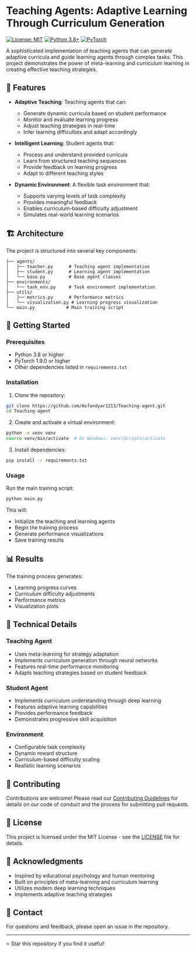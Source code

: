 # Teaching Agents: Adaptive Learning Through Curriculum Generation

[![License: MIT](https://img.shields.io/badge/License-MIT-yellow.svg)](https://opensource.org/licenses/MIT)
[![Python 3.8+](https://img.shields.io/badge/python-3.8+-blue.svg)](https://www.python.org/downloads/)
[![PyTorch](https://img.shields.io/badge/PyTorch-1.9.0+-ee4c2c.svg)](https://pytorch.org/)

A sophisticated implementation of teaching agents that can generate adaptive curricula and guide learning agents through complex tasks. This project demonstrates the power of meta-learning and curriculum learning in creating effective teaching strategies.

## 🌟 Features

- **Adaptive Teaching**: Teaching agents that can:
  - Generate dynamic curricula based on student performance
  - Monitor and evaluate learning progress
  - Adjust teaching strategies in real-time
  - Infer learning difficulties and adapt accordingly

- **Intelligent Learning**: Student agents that:
  - Process and understand provided curricula
  - Learn from structured teaching sequences
  - Provide feedback on learning progress
  - Adapt to different teaching styles

- **Dynamic Environment**: A flexible task environment that:
  - Supports varying levels of task complexity
  - Provides meaningful feedback
  - Enables curriculum-based difficulty adjustment
  - Simulates real-world learning scenarios

## 🏗️ Architecture

The project is structured into several key components:

```
├── agents/
│   ├── teacher.py      # Teaching agent implementation
│   ├── student.py      # Learning agent implementation
│   └── base.py         # Base agent classes
├── environments/
│   └── task_env.py     # Task environment implementation
├── utils/
│   ├── metrics.py      # Performance metrics
│   └── visualization.py # Learning progress visualization
└── main.py            # Main training script
```

## 🚀 Getting Started

### Prerequisites

- Python 3.8 or higher
- PyTorch 1.9.0 or higher
- Other dependencies listed in `requirements.txt`

### Installation

1. Clone the repository:
```bash
git clone https://github.com/Asfandyar1213/Teaching-agent.git
cd Teaching-agent
```

2. Create and activate a virtual environment:
```bash
python -m venv venv
source venv/bin/activate  # On Windows: venv\Scripts\activate
```

3. Install dependencies:
```bash
pip install -r requirements.txt
```

### Usage

Run the main training script:
```bash
python main.py
```

This will:
- Initialize the teaching and learning agents
- Begin the training process
- Generate performance visualizations
- Save training results

## 📊 Results

The training process generates:
- Learning progress curves
- Curriculum difficulty adjustments
- Performance metrics
- Visualization plots

## 🧠 Technical Details

### Teaching Agent
- Uses meta-learning for strategy adaptation
- Implements curriculum generation through neural networks
- Features real-time performance monitoring
- Adapts teaching strategies based on student feedback

### Student Agent
- Implements curriculum understanding through deep learning
- Features adaptive learning capabilities
- Provides performance feedback
- Demonstrates progressive skill acquisition

### Environment
- Configurable task complexity
- Dynamic reward structure
- Curriculum-based difficulty scaling
- Realistic learning scenarios

## 🤝 Contributing

Contributions are welcome! Please read our [Contributing Guidelines](CONTRIBUTING.md) for details on our code of conduct and the process for submitting pull requests.

## 📝 License

This project is licensed under the MIT License - see the [LICENSE](LICENSE) file for details.

## 🙏 Acknowledgments

- Inspired by educational psychology and human mentoring
- Built on principles of meta-learning and curriculum learning
- Utilizes modern deep learning techniques
- Implements adaptive teaching strategies

## 📧 Contact

For questions and feedback, please open an issue in the repository.

---

⭐ Star this repository if you find it useful! 